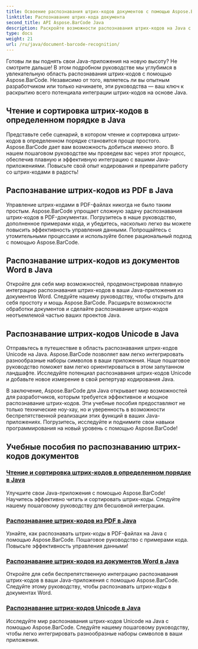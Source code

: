```yaml
---
title: Освоение распознавания штрих-кодов документов с помощью Aspose.BarCode
linktitle: Распознавание штрих-кода документа
second_title: API Aspose.BarCode Java
description: Раскройте возможности распознавания штрих-кодов на Java с помощью Aspose.BarCode! Научитесь легко интегрировать, читать и сортировать штрих-коды из PDF-файлов, документов Word и наборов Unicode.
type: docs
weight: 21
url: /ru/java/document-barcode-recognition/
---
```


Готовы ли вы поднять свои Java-приложения на новую высоту? Не смотрите дальше! В этом подробном руководстве мы углубимся в увлекательную область распознавания штрих-кодов с помощью Aspose.BarCode. Независимо от того, являетесь ли вы опытным разработчиком или только начинаете, эти руководства — ваш ключ к раскрытию всего потенциала интеграции штрих-кодов на основе Java.

## Чтение и сортировка штрих-кодов в определенном порядке в Java

Представьте себе сценарий, в котором чтение и сортировка штрих-кодов в определенном порядке становится проще простого. Aspose.BarCode дает вам возможность добиться именно этого. В нашем пошаговом руководстве мы проведем вас через этот процесс, обеспечив плавную и эффективную интеграцию с вашими Java-приложениями. Повысьте свой опыт кодирования и превратите работу со штрих-кодами в радость!

## Распознавание штрих-кодов из PDF в Java

Управление штрих-кодами в PDF-файлах никогда не было таким простым. Aspose.BarCode упрощает сложную задачу распознавания штрих-кодов в PDF-документах. Погрузитесь в наше руководство, дополненное примерами кода, и убедитесь, насколько легко вы можете повысить эффективность управления данными. Попрощайтесь с утомительными процессами и используйте более рациональный подход с помощью Aspose.BarCode.

## Распознавание штрих-кодов из документов Word в Java

Откройте для себя мир возможностей, продемонстрировав плавную интеграцию распознавания штрих-кодов в ваши Java-приложения из документов Word. Следуйте нашему руководству, чтобы открыть для себя простоту и мощь Aspose.BarCode. Расширьте возможности обработки документов и сделайте распознавание штрих-кодов неотъемлемой частью ваших проектов Java.

## Распознавание штрих-кодов Unicode в Java

Отправьтесь в путешествие в область распознавания штрих-кодов Unicode на Java. Aspose.BarCode позволяет вам легко интегрировать разнообразные наборы символов в ваши приложения. Наше пошаговое руководство поможет вам легко ориентироваться в этом запутанном ландшафте. Исследуйте потенциал распознавания штрих-кодов Unicode и добавьте новое измерение в свой репертуар кодирования Java.

В заключение, Aspose.BarCode для Java открывает мир возможностей для разработчиков, которым требуется эффективное и мощное распознавание штрих-кодов. Эти учебные пособия предоставляют не только технические ноу-хау, но и уверенность в возможности беспрепятственной реализации этих функций в ваших Java-приложениях. Погрузитесь, исследуйте и поднимите свои навыки программирования на новый уровень с помощью Aspose.BarCode!
## Учебные пособия по распознаванию штрих-кодов документов
### [Чтение и сортировка штрих-кодов в определенном порядке в Java](./reading-sorting-barcodes-specific-order/)
Улучшите свои Java-приложения с помощью Aspose.BarCode! Научитесь эффективно читать и сортировать штрих-коды. Следуйте нашему пошаговому руководству для бесшовной интеграции.
### [Распознавание штрих-кодов из PDF в Java](./recognizing-barcodes-from-pdf/)
Узнайте, как распознавать штрих-коды в PDF-файлах на Java с помощью Aspose.BarCode. Пошаговое руководство с примерами кода. Повысьте эффективность управления данными!
### [Распознавание штрих-кодов из документов Word в Java](./recognizing-barcodes-from-word/)
Откройте для себя беспрепятственную интеграцию распознавания штрих-кодов в ваши Java-приложения с помощью Aspose.BarCode. Следуйте этому руководству, чтобы распознавать штрих-коды в документах Word.
### [Распознавание штрих-кодов Unicode в Java](./recognizing-unicode-barcodes/)
Исследуйте мир распознавания штрих-кодов Unicode на Java с помощью Aspose.BarCode. Следуйте нашему пошаговому руководству, чтобы легко интегрировать разнообразные наборы символов в ваши приложения.